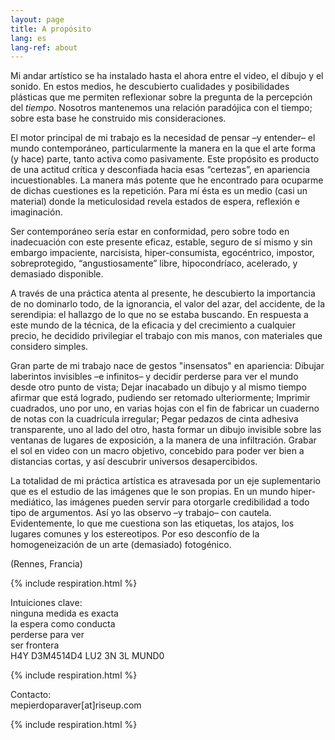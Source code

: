 ```yaml
---
layout: page
title: A propósito
lang: es
lang-ref: about
---
```

Mi andar artístico se ha instalado hasta el ahora entre el video, el dibujo y el sonido. En estos medios, he descubierto cualidades y posibilidades plásticas que me permiten reflexionar sobre la pregunta de la percepción del _tiempo_. Nosotros mantenemos una relación paradójica con el tiempo; sobre esta base he construido mis consideraciones.

El motor principal de mi trabajo es la necesidad de pensar –y entender– el mundo contemporáneo, particularmente la manera en la que el arte forma (y hace) parte, tanto activa como pasivamente. Este propósito es producto de una actitud crítica y desconfiada hacia esas “certezas”, en apariencia incuestionables. La manera más potente que he encontrado para ocuparme de dichas cuestiones es la repetición. Para mí ésta es un medio (casi un material) donde la meticulosidad revela estados de espera, reflexión e imaginación.

Ser contemporáneo sería estar en conformidad, pero sobre todo en inadecuación con este presente eficaz, estable, seguro de sí mismo y sin embargo impaciente, narcisista, hiper-consumista, egocéntrico, impostor, sobreprotegido, “angustiosamente” libre, hipocondríaco, acelerado, y demasiado disponible.

A través de una práctica atenta al presente, he descubierto la importancia de no dominarlo todo, de la ignorancia, el valor del azar, del accidente, de la serendipia: el hallazgo de lo que no se estaba buscando. En respuesta a este mundo de la técnica, de la eficacia y del crecimiento a cualquier precio, he decidido privilegiar el trabajo con mis manos, con materiales que considero simples.

Gran parte de mi trabajo nace de gestos "insensatos" en apariencia: Dibujar laberintos invisibles –e infinitos– y decidir perderse para ver el mundo desde otro punto de vista; Dejar inacabado un dibujo y al mismo tiempo afirmar que está logrado, pudiendo ser retomado ulteriormente; Imprimir cuadrados, uno por uno, en varias hojas con el fin de fabricar un cuaderno de notas con la cuadrícula irregular; Pegar pedazos de cinta adhesiva transparente, uno al lado del otro, hasta formar un dibujo invisible sobre las ventanas de lugares de exposición, a la manera de una infiltración. Grabar el sol en video con un macro objetivo, concebido para poder ver bien a distancias cortas, y así descubrir universos desapercibidos.

La totalidad de mi práctica artística es atravesada por un eje suplementario que es el estudio de las imágenes que le son propias. En un mundo hiper-mediático, las imágenes pueden servir para otorgarle credibilidad a todo tipo de argumentos. Así yo las observo –y trabajo– con cautela. Evidentemente, lo que me cuestiona son las etiquetas, los atajos, los lugares comunes y los estereotipos. Por eso desconfío de la homogeneización de un arte (demasiado) fotogénico.

(Rennes, Francia)

{% include respiration.html %}

Intuiciones clave:  
ninguna medida es exacta  
la espera como conducta  
perderse para ver  
ser frontera  
H4Y D3M4514D4 LU2 3N 3L MUND0

{% include respiration.html %}

Contacto:  
mepierdoparaver\[at\]riseup.com

{% include respiration.html %}
